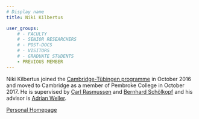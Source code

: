 ```yaml
---
# Display name
title: Niki Kilbertus

user_groups:
    # - FACULTY
    # - SENIOR RESEARCHERS
    # - POST-DOCS
    # - VISITORS
    # - GRADUATE STUDENTS
    - PREVIOUS MEMBER
---
```


Niki Kilbertus joined the [Cambridge-Tübingen programme](http://mlg.eng.cam.ac.uk/?page_id=1458) in October 2016 and moved to Cambridge as a member of Pembroke College in October 2017. He is supervised by [Carl Rasmussen](http://mlg.eng.cam.ac.uk/carl/) and [Bernhard Schölkopf](https://is.tuebingen.mpg.de/person/bs) and his advisor is [Adrian Weller](http://mlg.eng.cam.ac.uk/adrian/).

[Personal Homepage](http://www.nikikilbertus.info/)